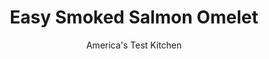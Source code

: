 ---
layout: ../../layouts/MarkdownPostLayout.astro
title: Easy Smoked Salmon Omelet
author: America's Test Kitchen
pubDate: 2023-03-15
description: "Our simple, no-fuss method takes the fear out of making omelets."
image_url: https://res.cloudinary.com/hksqkdlah/image/upload/ar_1:1,c_fill,dpr_2.0,f_auto,fl_lossy.progressive.strip_profile,g_faces:auto,q_auto:low,w_344/41206-sfs-smoked-salmon-omelet-8
tags: ["Main Courses","Eggs"]
calories: 399
protein: 26
carbohydrates: 3
fats: 
fiber: 
ingredients: ["3 , large eggs","1/8 teaspoon, pepper","Pinch, salt","1/2 tablespoon, unsalted butter","1 ounce, cream cheese, softened","1 ounce, smoked salmon, chopped","1 tablespoon, capers, rinsed and minced","1 tablespoon, minced fresh chives"]
serves: 1
time: "20 minutes"
instructions: ["Whisk eggs, pepper, and salt in bowl until eggs are thoroughly combined and mixture is pure yellow. Spray 10-inch nonstick skillet with vegetable oil spray.","Melt butter in skillet over medium-high heat, swirling to coat skillet bottom. When foaming subsides, add egg mixture and cook, gently stirring and scraping bottom of skillet with rubber spatula in circular motion until large curds begin to form and bare spots are visible on bottom of skillet, about 20 seconds.","Tilt skillet so uncooked eggs fill bare spots. Run spatula around edge of skillet and push cooked eggs down off sides. Let cook, undisturbed, until bottom of omelet is just set but top is still slightly wet, about 30 seconds.","Remove skillet from heat. Sprinkle cream cheese, salmon, capers, and chives over half of omelet. Cover and let sit until cheese has melted, about 1 minute. Fold unfilled half of omelet over filled half to create half-moon shape. Holding plate in 1 hand, tilt skillet to slide omelet onto plate. Serve."]
nutrition: ["314 mg Potassium","378 mg Phosphorus","124 mg Calcium","3 mg Iron","30 mg Magnesium","709 mg Sodium","2 mg Zinc","31 g Fat","1 mg Niacin (B3)","10 g Monounsaturated","3 g Polyunsaturated","2 mg Vitamin C","8 µg Vitamin D","610 mg Cholesterol","14 g Saturated","79 µg Folate (food)","1 g Sugars","10 µg Vitamin K","161 g Water","3 g Carbs","79 µg Folate equivalent (total)","26 g Protein","2 mg Vitamin E","2 µg Vitamin B12","406 µg Vitamin A","399 kcal Energy","399 calories"]
notes: "Spraying the skillet with vegetable oil spray adds an extra layer of insurance to prevent your omelet from sticking."
---